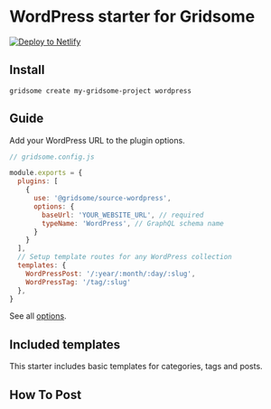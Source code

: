# WordPress starter for Gridsome

[![Deploy to Netlify](https://www.netlify.com/img/deploy/button.svg)](https://app.netlify.com/start/deploy?repository=https://github.com/gridsome/gridsome-starter-wordpress)

## Install

`gridsome create my-gridsome-project wordpress`

## Guide

Add your WordPress URL to the plugin options.

```js
// gridsome.config.js

module.exports = {
  plugins: [
    {
      use: '@gridsome/source-wordpress',
      options: {
        baseUrl: 'YOUR_WEBSITE_URL', // required
        typeName: 'WordPress', // GraphQL schema name
      }
    }
  ],
  // Setup template routes for any WordPress collection
  templates: {
    WordPressPost: '/:year/:month/:day/:slug',
    WordPressTag: '/tag/:slug'
  },
}

```

See all [options](https://gridsome.org/plugins/@gridsome/source-wordpress).

## Included templates

This starter includes basic templates for categories, tags and posts.

## How To Post
